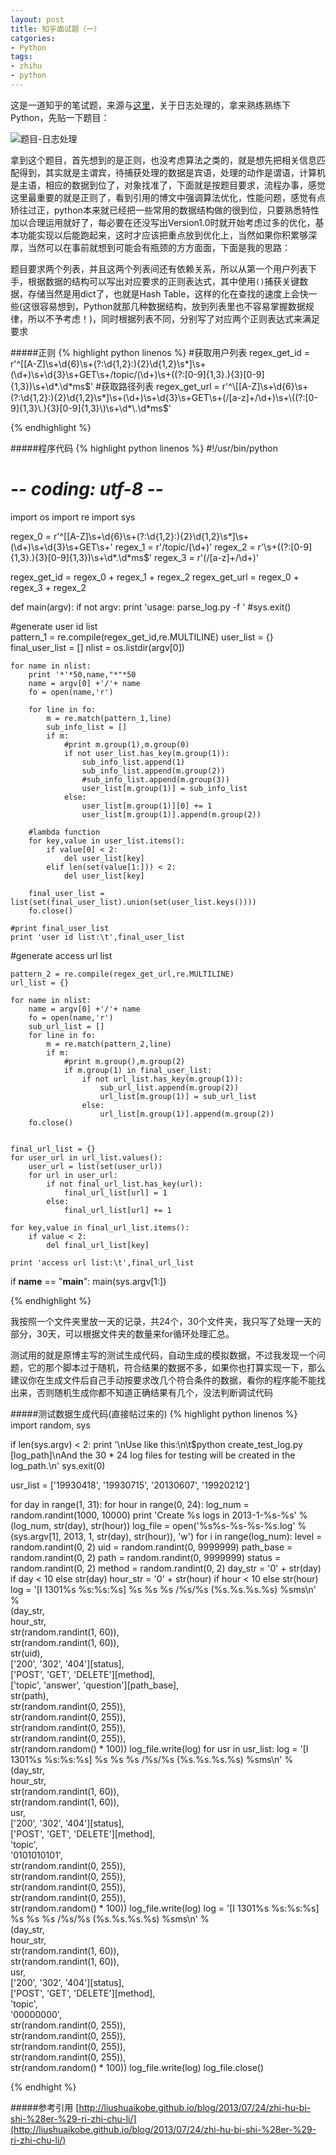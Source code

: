 ```yaml
---
layout: post
title: 知乎面试题（一）
catgories:
- Python
tags:
- zhihu
- python
---
```


这是一道知乎的笔试题，来源与[这里](http://liushuaikobe.github.io/blog/2013/07/24/zhi-hu-bi-shi-%28er-%29-ri-zhi-chu-li/)，关于日志处理的，拿来熟练熟练下Python，先贴一下题目：

![题目-日志处理]({{site.IMG_PATH}}/zhihu1.jpeg)

拿到这个题目，首先想到的是正则，也没考虑算法之类的，就是想先把相关信息匹配得到，其实就是主谓宾，待捕获处理的数据是宾语，处理的动作是谓语，计算机是主语，相应的数据到位了，对象找准了，下面就是按题目要求，流程办事，感觉这里最重要的就是正则了，看到引用的博文中强调算法优化，性能问题，感觉有点矫往过正，python本来就已经把一些常用的数据结构做的很到位，只要熟悉特性加以合理运用就好了，每必要在还没写出Version1.0时就开始考虑过多的优化，基本功能实现以后能跑起来，这时才应该把重点放到优化上，当然如果你积累够深厚，当然可以在事前就想到可能会有瓶颈的方方面面，下面是我的思路：

题目要求两个列表，并且这两个列表间还有依赖关系，所以从第一个用户列表下手，根据数据的结构可以写出对应要求的正则表达式，其中使用`()`捕获关键数据，存储当然是用dict了，也就是Hash Table，这样的化在查找的速度上会快一些(这很容易想到，Python就那几种数据结构，放到列表里也不容易掌握数据规律，所以不予考虑！)，同时根据列表不同，分别写了对应两个正则表达式来满足要求

#####正则
{% highlight python linenos %}
#获取用户列表
regex_get_id = r'^\[[A-Z]\s+\d{6}\s+(?:\d{1,2}:){2}\d{1,2}\s*]\s+(\d+)\s+\d{3}\s+GET\s+/topic/(\d+)\s+\((?:[0-9]{1,3}\.){3}[0-9]{1,3}\)\s+\d*\.\d*ms$'
#获取路径列表
regex_get_url = r'^\[[A-Z]\s+\d{6}\s+(?:\d{1,2}:){2}\d{1,2}\s*]\s+(\d+)\s+\d{3}\s+GET\s+(/[a-z]+/\d+)\s+\((?:[0-9]{1,3}\.){3}[0-9]{1,3}\)\s+\d*\.\d*ms$'

{% endhighlight %}

#####程序代码
{% highlight python linenos %}
#!/usr/bin/python
# -*- coding: utf-8 -*-

import os
import re
import sys

regex_0 = r'^\[[A-Z]\s+\d{6}\s+(?:\d{1,2}:){2}\d{1,2}\s*]\s+(\d+)\s+\d{3}\s+GET\s+'
regex_1 = r'/topic/(\d+)'
regex_2 = r'\s+\((?:[0-9]{1,3}\.){3}[0-9]{1,3}\)\s+\d*\.\d*ms$'
regex_3 = r'(/[a-z]+/\d+)'

regex_get_id = regex_0 + regex_1 + regex_2
regex_get_url = regex_0 + regex_3 + regex_2

def main(argv):
	if not argv:
		print 'usage: parse_log.py -f <logfile>'
		#sys.exit()


#generate user id list	
	pattern_1 = re.compile(regex_get_id,re.MULTILINE)
	user_list = {}
	final_user_list = []
	nlist = os.listdir(argv[0])
		
	for name in nlist:
		print '*'*50,name,"*"*50
		name = argv[0] +'/'+ name
		fo = open(name,'r')

		for line in fo:
			m = re.match(pattern_1,line)	
			sub_info_list = []
			if m:
				#print m.group(1),m.group(0)
				if not user_list.has_key(m.group(1)):
					sub_info_list.append(1)
					sub_info_list.append(m.group(2))
					#sub_info_list.append(m.group(3))
					user_list[m.group(1)] = sub_info_list 
				else:
					user_list[m.group(1)][0] += 1 
					user_list[m.group(1)].append(m.group(2))	
		
		#lambda function 				
		for key,value in user_list.items():
			if value[0] < 2:
				del user_list[key]
			elif len(set(value[1:])) < 2:
				del user_list[key]

		final_user_list = list(set(final_user_list).union(set(user_list.keys())))
		fo.close()

	#print final_user_list
	print 'user id list:\t',final_user_list

#generate access url list

	pattern_2 = re.compile(regex_get_url,re.MULTILINE)
	url_list = {}

	for name in nlist:
		name = argv[0] +'/'+ name
		fo = open(name,'r')
		sub_url_list = []
		for line in fo:
			m = re.match(pattern_2,line)
			if m:
				#print m.group(),m.group(2)
				if m.group(1) in final_user_list:
					if not url_list.has_key(m.group(1)):					
						sub_url_list.append(m.group(2))
						url_list[m.group(1)] = sub_url_list
					else:
					 	url_list[m.group(1)].append(m.group(2))
		fo.close()


	final_url_list = {}
	for user_url in url_list.values():
		user_url = list(set(user_url))
		for url in user_url:
			if not final_url_list.has_key(url):
				final_url_list[url] = 1
			else:
			 	final_url_list[url] += 1

	for key,value in final_url_list.items():
		if value < 2:
			del final_url_list[key]

	print 'access url list:\t',final_url_list
	
if __name__ == "__main__":
	main(sys.argv[1:])

{% endhighlight %}

我按照一个文件夹里放一天的记录，共24个，30个文件夹，我只写了处理一天的部分，30天，可以根据文件夹的数量来for循环处理汇总。

测试用的就是原博主写的测试生成代码，自动生成的模拟数据，不过我发现一个问题，它的那个脚本过于随机，符合结果的数据不多，如果你也打算实现一下，那么建议你在生成文件后自己手动按要求改几个符合条件的数据，看你的程序能不能找出来，否则随机生成你都不知道正确结果有几个，没法判断调试代码

#####测试数据生成代码(直接帖过来的)
{% highlight python linenos %}
import random, sys

if len(sys.argv) < 2:
  print '\nUse like this:\n\t$python create_test_log.py [log_path]\nAnd the 30 * 24 log files for testing will be created in the log_path.\n'
  sys.exit(0)

usr_list = ['19930418', '19930715', '20130607', '19920212']

for day in range(1, 31):
  for hour in range(0, 24):
      log_num = random.randint(1000, 10000)
      print 'Create %s logs in 2013-1-%s-%s' % (log_num, str(day), str(hour))
      log_file = open('%s%s-%s-%s-%s.log' % (sys.argv[1], 2013, 1, str(day), str(hour)), 'w')
      for i in range(log_num):
          level = random.randint(0, 2)
          uid = random.randint(0, 9999999)
          path_base = random.randint(0, 2)
          path = random.randint(0, 9999999)
          status = random.randint(0, 2)
          method = random.randint(0, 2)
          day_str = '0' + str(day) if day < 10 else str(day)
          hour_str = '0' + str(hour) if hour < 10 else str(hour)
          log = '[I 1301%s %s:%s:%s] %s %s %s /%s/%s (%s.%s.%s.%s) %sms\n' % \
              (day_str, \
                  hour_str, \
                  str(random.randint(1, 60)), \
                  str(random.randint(1, 60)), \
                  str(uid), \
                  ['200', '302', '404'][status], \
                  ['POST', 'GET', 'DELETE'][method], \
                  ['topic', 'answer', 'question'][path_base], \
                  str(path), \
                  str(random.randint(0, 255)), \
                  str(random.randint(0, 255)), \
                  str(random.randint(0, 255)), \
                  str(random.randint(0, 255)), \
                  str(random.random() * 100))
          log_file.write(log)
      for usr in usr_list:
          log = '[I 1301%s %s:%s:%s] %s %s %s /%s/%s (%s.%s.%s.%s) %sms\n' % \
              (day_str, \
                  hour_str, \
                  str(random.randint(1, 60)), \
                  str(random.randint(1, 60)), \
                  usr, \
                  ['200', '302', '404'][status], \
                  ['POST', 'GET', 'DELETE'][method], \
                  'topic', \
                  '0101010101', \
                  str(random.randint(0, 255)), \
                  str(random.randint(0, 255)), \
                  str(random.randint(0, 255)), \
                  str(random.randint(0, 255)), \
                  str(random.random() * 100))
          log_file.write(log)
          log = '[I 1301%s %s:%s:%s] %s %s %s /%s/%s (%s.%s.%s.%s) %sms\n' % \
          (day_str, \
              hour_str, \
              str(random.randint(1, 60)), \
              str(random.randint(1, 60)), \
              usr, \
              ['200', '302', '404'][status], \
              ['POST', 'GET', 'DELETE'][method], \
              'topic', \
              '00000000', \
              str(random.randint(0, 255)), \
              str(random.randint(0, 255)), \
              str(random.randint(0, 255)), \
              str(random.randint(0, 255)), \
              str(random.random() * 100))
          log_file.write(log)
      log_file.close()

{% endhight %}

#####参考引用
[http://liushuaikobe.github.io/blog/2013/07/24/zhi-hu-bi-shi-%28er-%29-ri-zhi-chu-li/](http://liushuaikobe.github.io/blog/2013/07/24/zhi-hu-bi-shi-%28er-%29-ri-zhi-chu-li/) 

